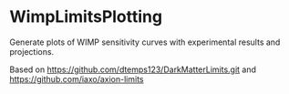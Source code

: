 # WimpLimitsPlotting
Generate plots of WIMP sensitivity curves with experimental results and projections.

Based on 
https://github.com/dtemps123/DarkMatterLimits.git
and
https://github.com/iaxo/axion-limits
